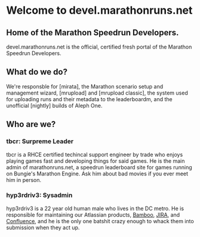 # Welcome to devel.marathonruns.net
## Home of the Marathon Speedrun Developers.

devel.marathonruns.net is the official, certified fresh portal of the Marathon Speedrun Developers.

## What do we do?

We're responsble for [mirata], the Marathon scenario setup and management wizard, [mrupload] and [mrupload classic], the system used for uploading runs and their metadata to the leaderboardm, and the unofficial [nightly] builds of Aleph One.

## Who are we?

### tbcr: Surpreme Leader
tbcr is a RHCE certified techincal support engineer by trade who enjoys playing games fast and developing things for said games. He is the main admin of marathonruns.net, a speedrun leaderboard site for games running on Bungie's Marathon Engine. Ask him about bad movies if you ever meet him in person.

### hyp3rdriv3: Sysadmin
hyp3rdriv3 is a 22 year old human male who lives in the DC metro. He is responsible for maintaining our Atlassian products, [Bamboo](https://bamboo.marathonruns.net), [JIRA](https://jira.marathonruns.net), and [Confluence](https://marathonspeedrun.atlassian.net/wiki/spaces/MRUNS/overview), and he is the only one batshit crazy enough to whack them into submission when they act up.
